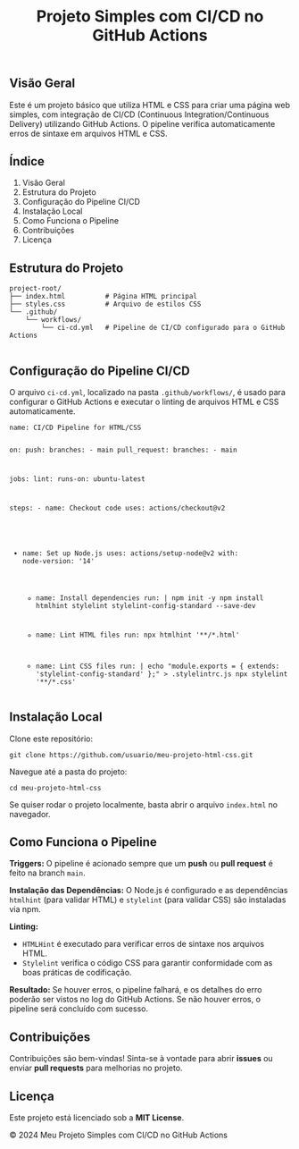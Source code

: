   <header>
        <h1>Projeto Simples com CI/CD no GitHub Actions</h1>
    </header>

  <main>
        <section>
            <h2>Visão Geral</h2>
            <p>Este é um projeto básico que utiliza HTML e CSS para criar uma página web simples, com integração de CI/CD (Continuous Integration/Continuous Delivery) utilizando GitHub Actions. O pipeline verifica automaticamente erros de sintaxe em arquivos HTML e CSS.</p>
        </section>

  <section>
            <h2>Índice</h2>
            <ol>
                <li>Visão Geral</li>
                <li>Estrutura do Projeto</li>
                <li>Configuração do Pipeline CI/CD</li>
                <li>Instalação Local</li>
                <li>Como Funciona o Pipeline</li>
                <li>Contribuições</li>
                <li>Licença</li>
            </ol>
        </section>

 <section>
     <h2>Estrutura do Projeto</h2>
         <pre><code>project-root/
├── index.html          # Página HTML principal
├── styles.css          # Arquivo de estilos CSS
└── .github/
    └── workflows/
        └── ci-cd.yml   # Pipeline de CI/CD configurado para o GitHub Actions
            </code></pre>
        </section>

   <section>
            <h2>Configuração do Pipeline CI/CD</h2>
            <p>O arquivo <code>ci-cd.yml</code>, localizado na pasta <code>.github/workflows/</code>, é usado para configurar o GitHub Actions e executar o linting de arquivos HTML e CSS automaticamente.</p>
            <pre><code>name: CI/CD Pipeline for HTML/CSS

on:
  push:
    branches:
      - main
  pull_request:
    branches:
      - main

jobs:
  lint:
    runs-on: ubuntu-latest

   steps:
      - name: Checkout code
        uses: actions/checkout@v2

   - name: Set up Node.js
        uses: actions/setup-node@v2
        with:
          node-version: '14'

      - name: Install dependencies
        run: |
          npm init -y
          npm install htmlhint stylelint stylelint-config-standard --save-dev

      - name: Lint HTML files
        run: npx htmlhint '**/*.html'

      - name: Lint CSS files
        run: |
          echo "module.exports = { extends: 'stylelint-config-standard' };" > .stylelintrc.js
          npx stylelint '**/*.css'
            </code></pre>
        </section>

        <section>
            <h2>Instalação Local</h2>
            <p>Clone este repositório:</p>
            <pre><code>git clone https://github.com/usuario/meu-projeto-html-css.git</code></pre>
            <p>Navegue até a pasta do projeto:</p>
            <pre><code>cd meu-projeto-html-css</code></pre>
            <p>Se quiser rodar o projeto localmente, basta abrir o arquivo <code>index.html</code> no navegador.</p>
        </section>

        <section>
            <h2>Como Funciona o Pipeline</h2>
            <p><strong>Triggers:</strong> O pipeline é acionado sempre que um <strong>push</strong> ou <strong>pull request</strong> é feito na branch <code>main</code>.</p>
            <p><strong>Instalação das Dependências:</strong> O Node.js é configurado e as dependências <code>htmlhint</code> (para validar HTML) e <code>stylelint</code> (para validar CSS) são instaladas via npm.</p>
            <p><strong>Linting:</strong></p>
            <ul>
                <li><code>HTMLHint</code> é executado para verificar erros de sintaxe nos arquivos HTML.</li>
                <li><code>Stylelint</code> verifica o código CSS para garantir conformidade com as boas práticas de codificação.</li>
            </ul>
            <p><strong>Resultado:</strong> Se houver erros, o pipeline falhará, e os detalhes do erro poderão ser vistos no log do GitHub Actions. Se não houver erros, o pipeline será concluído com sucesso.</p>
        </section>

        <section>
            <h2>Contribuições</h2>
            <p>Contribuições são bem-vindas! Sinta-se à vontade para abrir <strong>issues</strong> ou enviar <strong>pull requests</strong> para melhorias no projeto.</p>
        </section>

        <section>
            <h2>Licença</h2>
            <p>Este projeto está licenciado sob a <strong>MIT License</strong>.</p>
        </section>
   </main>

   <footer>
        <p>&copy; 2024 Meu Projeto Simples com CI/CD no GitHub Actions</p>
    </footer>
